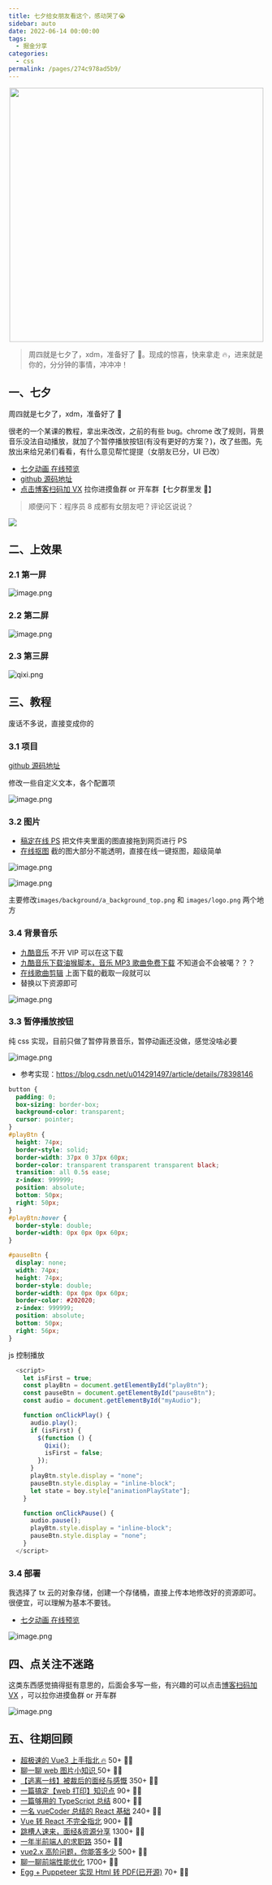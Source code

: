 ```yaml
---
title: 七夕给女朋友看这个，感动哭了😭
sidebar: auto
date: 2022-06-14 00:00:00
tags:
  - 掘金分享
categories:
  - css
permalink: /pages/274c978ad5b9/
---
```


<p align="center">
  <img width="500" src="https://p1-juejin.byteimg.com/tos-cn-i-k3u1fbpfcp/14fabb21a70748fd8e876650868ef36d~tplv-k3u1fbpfcp-zoom-crop-mark:3024:3024:3024:1702.awebp?"/>
</p>

> 周四就是七夕了，xdm，准备好了 🐴。现成的惊喜，快来拿走 🔥，进来就是你的，分分钟的事情，冲冲冲！

<!-- more -->

## 一、七夕

周四就是七夕了，xdm，准备好了 🐴

很老的一个某课的教程，拿出来改改，之前的有些 bug。chrome 改了规则，背景音乐没法自动播放，就加了个暂停播放按钮(有没有更好的方案？)，改了些图。先放出来给兄弟们看看，有什么意见帮忙提提（女朋友已分，UI 已改）

- [七夕动画 在线预览](https://qixi-1300676772.cos.ap-shanghai.myqcloud.com/index.html)
- [github 源码地址](https://github.com/alexwjj/qixi)
- [点击博客扫码加 VX](https://alexwjj.github.io/) 拉你进摸鱼群 or 开车群【七夕群里发 🧧】

> 顺便问下：程序员 8 成都有女朋友吧？评论区说说？

![](https://p6-juejin.byteimg.com/tos-cn-i-k3u1fbpfcp/d8a46185ae944fc3bdef826827660396~tplv-k3u1fbpfcp-zoom-in-crop-mark:3024:0:0:0.awebp?)

## 二、上效果

### 2.1 第一屏

![image.png](https://p3-juejin.byteimg.com/tos-cn-i-k3u1fbpfcp/d39dae3fb628458db871cae24fd6743a~tplv-k3u1fbpfcp-watermark.image?)

### 2.2 第二屏

![image.png](https://p9-juejin.byteimg.com/tos-cn-i-k3u1fbpfcp/ec5e1365a36a48759f4f715201a0c56c~tplv-k3u1fbpfcp-watermark.image?)

### 2.3 第三屏

![qixi.png](https://p6-juejin.byteimg.com/tos-cn-i-k3u1fbpfcp/f4b5f3c36ffd46f19114fde6bb1a69c8~tplv-k3u1fbpfcp-watermark.image?)

## 三、教程

废话不多说，直接变成你的

### 3.1 项目

[github 源码地址](https://github.com/alexwjj/qixi)

修改一些自定义文本，各个配置项

![image.png](https://p1-juejin.byteimg.com/tos-cn-i-k3u1fbpfcp/b0430785890349a3b06acce3bcc80d98~tplv-k3u1fbpfcp-watermark.image?)

### 3.2 图片

- [稿定在线 PS](https://ps.gaoding.com/#/) 把文件夹里面的图直接拖到网页进行 PS
- [在线抠图](https://www.remove.bg/zh/upload) 截的图大部分不能透明，直接在线一键抠图，超级简单

![image.png](https://p1-juejin.byteimg.com/tos-cn-i-k3u1fbpfcp/bc93518387c74f7dabbb26e3ec89121d~tplv-k3u1fbpfcp-watermark.image?)

![image.png](https://p3-juejin.byteimg.com/tos-cn-i-k3u1fbpfcp/432470b7553a4b4bb691ac143ddc4247~tplv-k3u1fbpfcp-watermark.image?)

主要修改`images/background/a_background_top.png` 和 `images/logo.png` 两个地方

### 3.4 背景音乐

- [九酷音乐](https://www.9ku.com/) 不开 VIP 可以在这下载
- [九酷音乐下载油猴脚本，音乐 MP3 歌曲免费下载](https://www.extfans.com/articles/1661/) 不知道会不会被噶？？？
- [在线歌曲剪辑](https://mp3cut.net/cn/) 上面下载的截取一段就可以
- 替换以下资源即可

![image.png](https://p9-juejin.byteimg.com/tos-cn-i-k3u1fbpfcp/78b99dae24f6448f857c6f2130e8dd21~tplv-k3u1fbpfcp-watermark.image?)

### 3.3 暂停播放按钮

纯 css 实现，目前只做了暂停背景音乐，暂停动画还没做，感觉没啥必要

![image.png](https://p9-juejin.byteimg.com/tos-cn-i-k3u1fbpfcp/490208d902414979840223ff16ae724c~tplv-k3u1fbpfcp-watermark.image?)

- 参考实现：https://blog.csdn.net/u014291497/article/details/78398146

```css
button {
  padding: 0;
  box-sizing: border-box;
  background-color: transparent;
  cursor: pointer;
}
#playBtn {
  height: 74px;
  border-style: solid;
  border-width: 37px 0 37px 60px;
  border-color: transparent transparent transparent black;
  transition: all 0.5s ease;
  z-index: 999999;
  position: absolute;
  bottom: 50px;
  right: 50px;
}
#playBtn:hover {
  border-style: double;
  border-width: 0px 0px 0px 60px;
}

#pauseBtn {
  display: none;
  width: 74px;
  height: 74px;
  border-style: double;
  border-width: 0px 0px 0px 60px;
  border-color: #202020;
  z-index: 999999;
  position: absolute;
  bottom: 50px;
  right: 56px;
}
```

js 控制播放

```js
  <script>
    let isFirst = true;
    const playBtn = document.getElementById("playBtn");
    const pauseBtn = document.getElementById("pauseBtn");
    const audio = document.getElementById("myAudio");

    function onClickPlay() {
      audio.play();
      if (isFirst) {
        $(function () {
          Qixi();
          isFirst = false;
        });
      }
      playBtn.style.display = "none";
      pauseBtn.style.display = "inline-block";
      let state = boy.style["animationPlayState"];
    }

    function onClickPause() {
      audio.pause();
      playBtn.style.display = "inline-block";
      pauseBtn.style.display = "none";
    }
  </script>
```

### 3.4 部署

我选择了 tx 云的对象存储，创建一个存储桶，直接上传本地修改好的资源即可。很便宜，可以理解为基本不要钱。

- [七夕动画 在线预览](https://qixi-1300676772.cos.ap-shanghai.myqcloud.com/index.html)

![image.png](https://p3-juejin.byteimg.com/tos-cn-i-k3u1fbpfcp/8510c14dd3cb487d87d10d4850bff37d~tplv-k3u1fbpfcp-watermark.image?)

## 四、点关注不迷路

这类东西感觉搞得挺有意思的，后面会多写一些，有兴趣的可以点击[博客扫码加 VX](https://alexwjj.github.io/) ，可以拉你进摸鱼群 or 开车群

![image.png](https://p3-juejin.byteimg.com/tos-cn-i-k3u1fbpfcp/9a5788cc8d694af3beac8fd0a885b02e~tplv-k3u1fbpfcp-watermark.image?)

## 五、往期回顾

- [超极速的 Vue3 上手指北 🔥](https://juejin.cn/post/7122760155707473956) 50+ 👍🏿
- [聊一聊 web 图片小知识 ](https://juejin.cn/post/7116715255404691493/) 50+ 👍🏿
- [【逃离一线】被裁后的面经与感慨](https://juejin.cn/post/7098173433548111885) 350+ 👍🏿
- [一篇搞定【web 打印】知识点](https://juejin.cn/post/6985030118758416391) 90+ 👍🏿
- [一篇够用的 TypeScript 总结](https://juejin.cn/editor/drafts/6979800157164404767) 800+ 👍🏿
- [一名 vueCoder 总结的 React 基础](https://juejin.cn/post/6960556335092269063) 240+ 👍🏿
- [Vue 转 React 不完全指北](https://juejin.cn/post/6953482028188860424) 900+ 👍🏿
- [跳槽人速来，面经&资源分享](https://juejin.cn/post/6942988170208215076) 1300+ 👍🏿
- [一年半前端人的求职路](https://juejin.cn/post/6940058373534515237) 350+ 👍🏿
- [vue2.x 高阶问题，你能答多少](https://juejin.cn/post/6921911974611664903) 500+ 👍🏿
- [聊一聊前端性能优化](https://juejin.cn/post/6921911974611664903) 1700+ 👍🏿
- [Egg + Puppeteer 实现 Html 转 PDF(已开源)](https://juejin.cn/post/6907500437134376974) 70+ 👍🏿
